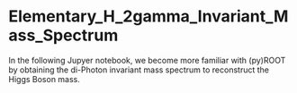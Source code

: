 # Elementary_H_2gamma_Invariant_Mass_Spectrum
In the following Jupyer notebook, we become more familiar with (py)ROOT by obtaining the di-Photon invariant mass spectrum to reconstruct the Higgs Boson mass.
